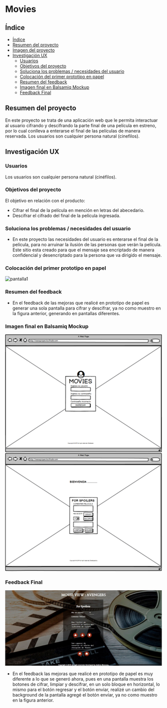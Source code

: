 # Movies

## Índice

- [Índice](#índice)
- [Resumen del proyecto](#resumen-del-proyecto)
- [Imagen del proyecto](#imagen-del-proyecto)
- [Investigación UX](#investigacion-ux)
  - [Usuarios](#usuarios)
  - [Objetivos del proyecto](#objetivos-del-proyecto)
  - [Soluciona los problemas / necesidades del usuario](#soluciona-los-problemas-necesidades-del-usuario)
  - [Colocación del primer prototipo en papel](#colocacion-del-primer-prototipo-en-papel)
  - [Resumen del feedback](#resumen-del-feedback)
  - [Imagen final en Balsamiq Mockup](#imagen-final-en-balsamiq-mockup)
  - [Feedback Final](#feedback-final)


## Resumen del proyecto

En este proyecto se trata de una aplicación web que le permita interactuar al usuario cifrando y descifrando la parte final de una película en estreno,
por lo cual conlleva a enterarse el final de las películas de manera reservada.
Los usuarios son cualquier persona natural (cinefilos).

## Investigación UX

### Usuarios
Los usuarios son cualquier persona natural (cinéfilos).

### Objetivos del proyecto

El objetivo en relación con el producto:
- Cifrar el final de la película en mención en letras del abecedario.
- Descifrar el cifrado del final de la película ingresada.

### Soluciona los problemas / necesidades del usuario

- En este proyecto las necesidades del usuario es enterarse el final de la película, para no arruinar la ilusión de las personas que verán la película.
Este sitio esta creado para que el mensaje sea encriptado de manera confidencial y desencriptado para la persona que va dirigido el mensaje.

### Colocación del primer prototipo en papel

![pantalla1](src/image/pantalla1.png)

### Resumen del feedback
- En el feedback de las mejoras que realicé en prototipo de papel es generar una sola pantalla para cifrar y descifrar, ya no como muestro en la figura anterior,
generando en pantallas diferentes.

### Imagen final en Balsamiq Mockup
![pantalla2](src/image/screen1.png)
![pantalla3](src/image/screen2.png)

### Feedback Final
![pantallaFeedbak2](src/image/pantallafeedbak2.png)
- En el feedback las mejoras que realicé en prototipo de papel es muy diferente a lo que se generó ahora, pues en una pantalla muestra los botones de cifrar, limpiar y descifrar, en un solo bloque en horizontal, lo mismo para el botón regresar y el botón enviar, realizé un cambio del background de la pantalla agregé el botón enviar, ya no como muestro en la figura anterior.
